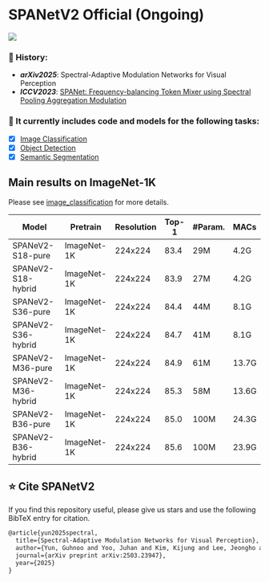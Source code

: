 # SPANetV2 Official (Ongoing)

<p align="left">
<a href="https://arxiv.org/abs/2503.23947" alt="arXiv">
    <img src="https://img.shields.io/badge/arXiv-2503.23947-b31b1b.svg?style=flat" /></a>
</p>

### 📜 History:
- ***arXiv2025***: Spectral-Adaptive Modulation Networks for Visual Perception
- ***ICCV2023***: [SPANet: Frequency-balancing Token Mixer using Spectral Pooling Aggregation Modulation](https://doranlyong.github.io/projects/spanet/)

  

### 🤖 It currently includes code and models for the following tasks:
- [x] [Image Classification](./image_classification)
- [x] [Object Detection](object_detection)
- [x] [Semantic Segmentation](semantic_segmentation)

## Main results on ImageNet-1K
Please see [image_classification](image_classification) for more details.

| Model      | Pretrain    | Resolution | Top-1 | #Param. | MACs |
| ---------- | ----------- | ---------- | ----- | ------- | ----- |
| SPANeV2-S18-pure     | ImageNet-1K | 224x224 | 83.4 | 29M  | 4.2G |
| SPANeV2-S18-hybrid   | ImageNet-1K | 224x224 | 83.9 | 27M  | 4.2G |
| SPANeV2-S36-pure     | ImageNet-1K | 224x224 | 84.4 | 44M  | 8.1G |
| SPANeV2-S36-hybrid   | ImageNet-1K | 224x224 | 84.7 | 41M  | 8.1G |
| SPANeV2-M36-pure     | ImageNet-1K | 224x224 | 84.9 | 61M  | 13.7G |
| SPANeV2-M36-hybrid   | ImageNet-1K | 224x224 | 85.3 | 58M  | 13.6G |
| SPANeV2-B36-pure     | ImageNet-1K | 224x224 | 85.0 | 100M | 24.3G |
| SPANeV2-B36-hybrid   | ImageNet-1K | 224x224 | 85.6 | 100M | 23.9G |



## ⭐ Cite SPANetV2
If you find this repository useful, please give us stars and use the following BibTeX entry for citation.

```latex
@article{yun2025spectral,
  title={Spectral-Adaptive Modulation Networks for Visual Perception},
  author={Yun, Guhnoo and Yoo, Juhan and Kim, Kijung and Lee, Jeongho and Seo, Paul Hongsuck and Kim, Dong Hwan},
  journal={arXiv preprint arXiv:2503.23947},
  year={2025}
}
```
